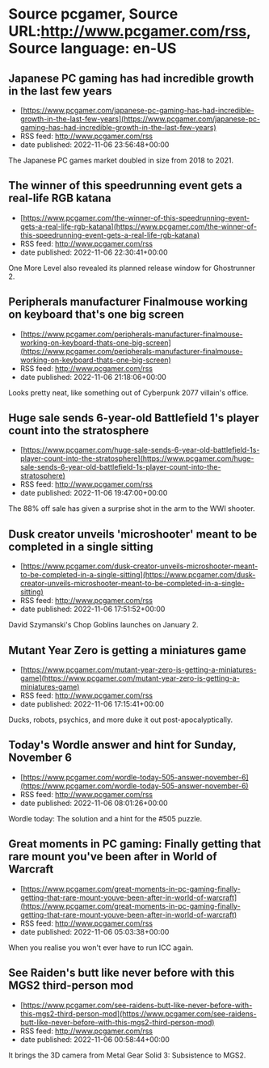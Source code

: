 # Source pcgamer, Source URL:http://www.pcgamer.com/rss, Source language: en-US

## Japanese PC gaming has had incredible growth in the last few years
 - [https://www.pcgamer.com/japanese-pc-gaming-has-had-incredible-growth-in-the-last-few-years](https://www.pcgamer.com/japanese-pc-gaming-has-had-incredible-growth-in-the-last-few-years)
 - RSS feed: http://www.pcgamer.com/rss
 - date published: 2022-11-06 23:56:48+00:00

The Japanese PC games market doubled in size from 2018 to 2021.

## The winner of this speedrunning event gets a real-life RGB katana
 - [https://www.pcgamer.com/the-winner-of-this-speedrunning-event-gets-a-real-life-rgb-katana](https://www.pcgamer.com/the-winner-of-this-speedrunning-event-gets-a-real-life-rgb-katana)
 - RSS feed: http://www.pcgamer.com/rss
 - date published: 2022-11-06 22:30:41+00:00

One More Level also revealed its planned release window for Ghostrunner 2.

## Peripherals manufacturer Finalmouse working on keyboard that's one big screen
 - [https://www.pcgamer.com/peripherals-manufacturer-finalmouse-working-on-keyboard-thats-one-big-screen](https://www.pcgamer.com/peripherals-manufacturer-finalmouse-working-on-keyboard-thats-one-big-screen)
 - RSS feed: http://www.pcgamer.com/rss
 - date published: 2022-11-06 21:18:06+00:00

Looks pretty neat, like something out of Cyberpunk 2077 villain's office.

## Huge sale sends 6-year-old Battlefield 1's player count into the stratosphere
 - [https://www.pcgamer.com/huge-sale-sends-6-year-old-battlefield-1s-player-count-into-the-stratosphere](https://www.pcgamer.com/huge-sale-sends-6-year-old-battlefield-1s-player-count-into-the-stratosphere)
 - RSS feed: http://www.pcgamer.com/rss
 - date published: 2022-11-06 19:47:00+00:00

The 88% off sale has given a surprise shot in the arm to the WWI shooter.

## Dusk creator unveils 'microshooter' meant to be completed in a single sitting
 - [https://www.pcgamer.com/dusk-creator-unveils-microshooter-meant-to-be-completed-in-a-single-sitting](https://www.pcgamer.com/dusk-creator-unveils-microshooter-meant-to-be-completed-in-a-single-sitting)
 - RSS feed: http://www.pcgamer.com/rss
 - date published: 2022-11-06 17:51:52+00:00

David Szymanski's Chop Goblins launches on January 2.

## Mutant Year Zero is getting a miniatures game
 - [https://www.pcgamer.com/mutant-year-zero-is-getting-a-miniatures-game](https://www.pcgamer.com/mutant-year-zero-is-getting-a-miniatures-game)
 - RSS feed: http://www.pcgamer.com/rss
 - date published: 2022-11-06 17:15:41+00:00

Ducks, robots, psychics, and more duke it out post-apocalyptically.

## Today's Wordle answer and hint for Sunday, November 6
 - [https://www.pcgamer.com/wordle-today-505-answer-november-6](https://www.pcgamer.com/wordle-today-505-answer-november-6)
 - RSS feed: http://www.pcgamer.com/rss
 - date published: 2022-11-06 08:01:26+00:00

Wordle today: The solution and a hint for the #505 puzzle.

## Great moments in PC gaming: Finally getting that rare mount you've been after in World of Warcraft
 - [https://www.pcgamer.com/great-moments-in-pc-gaming-finally-getting-that-rare-mount-youve-been-after-in-world-of-warcraft](https://www.pcgamer.com/great-moments-in-pc-gaming-finally-getting-that-rare-mount-youve-been-after-in-world-of-warcraft)
 - RSS feed: http://www.pcgamer.com/rss
 - date published: 2022-11-06 05:03:38+00:00

When you realise you won't ever have to run ICC again.

## See Raiden's butt like never before with this MGS2 third-person mod
 - [https://www.pcgamer.com/see-raidens-butt-like-never-before-with-this-mgs2-third-person-mod](https://www.pcgamer.com/see-raidens-butt-like-never-before-with-this-mgs2-third-person-mod)
 - RSS feed: http://www.pcgamer.com/rss
 - date published: 2022-11-06 00:58:44+00:00

It brings the 3D camera from Metal Gear Solid 3: Subsistence to MGS2.
